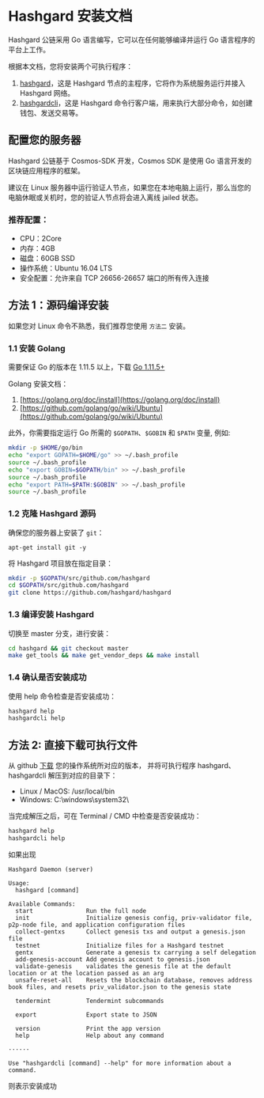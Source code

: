 # Hashgard 安装文档

Hashgard 公链采用 Go 语言编写，它可以在任何能够编译并运行 Go 语言程序的平台上工作。

根据本文档，您将安装两个可执行程序：

1. [hashgard](../command/hashgard/README.md)，这是 Hashgard 节点的主程序，它将作为系统服务运行并接入 Hashgard 网络。
2. [hashgardcli](../command/hashgardcli/)，这是 Hashgard 命令行客户端，用来执行大部分命令，如创建钱包、发送交易等。

## 配置您的服务器

Hashgard 公链基于 Cosmos-SDK 开发，Cosmos SDK 是使用 Go 语言开发的区块链应用程序的框架。

建议在 Linux 服务器中运行验证人节点，如果您在本地电脑上运行，那么当您的电脑休眠或关机时，您的验证人节点将会进入离线 jailed 状态。

### 推荐配置：

- CPU：2Core
- 内存：4GB
- 磁盘：60GB SSD
- 操作系统：Ubuntu 16.04 LTS
- 安全配置：允许来自 TCP 26656-26657 端口的所有传入连接

## 方法 1：源码编译安装

如果您对 Linux 命令不熟悉，我们推荐您使用 `方法二` 安装。

### 1.1 安装 Golang

需要保证 Go 的版本在 1.11.5 以上，下载 [Go 1.11.5+](https://golang.org/dl)

Golang 安装文档：

1. [https://golang.org/doc/install](https://golang.org/doc/install)
2. [https://github.com/golang/go/wiki/Ubuntu](https://github.com/golang/go/wiki/Ubuntu)

此外，你需要指定运行 Go 所需的 `$GOPATH`、`$GOBIN` 和 `$PATH` 变量, 例如:

```bash
mkdir -p $HOME/go/bin
echo "export GOPATH=$HOME/go" >> ~/.bash_profile
source ~/.bash_profile
echo "export GOBIN=$GOPATH/bin" >> ~/.bash_profile
source ~/.bash_profile
echo "export PATH=$PATH:$GOBIN" >> ~/.bash_profile
source ~/.bash_profile
```

### 1.2 克隆 Hashgard 源码

确保您的服务器上安装了 `git`：

```
apt-get install git -y
```

将 Hashgard 项目放在指定目录：

```bash
mkdir -p $GOPATH/src/github.com/hashgard
cd $GOPATH/src/github.com/hashgard
git clone https://github.com/hashgard/hashgard
```

### 1.3 编译安装 Hashgard

切换至 master 分支，进行安装：

```bash
cd hashgard && git checkout master
make get_tools && make get_vendor_deps && make install
```

### 1.4 确认是否安装成功

使用 help 命令检查是否安装成功：

```bash
hashgard help
hashgardcli help
```

## 方法 2: 直接下载可执行文件

从 github [下载](https://github.com/hashgard/hashgard/releases) 您的操作系统所对应的版本，
并将可执行程序 hashgard、hashgardcli 解压到对应的目录下：

- Linux / MacOS: /usr/local/bin
- Windows: C:\windows\system32\

当完成解压之后，可在 Terminal / CMD 中检查是否安装成功：

```bash
hashgard help
hashgardcli help
```

如果出现

```
Hashgard Daemon (server)

Usage:
  hashgard [command]

Available Commands:
  start               Run the full node
  init                Initialize genesis config, priv-validator file, p2p-node file, and application configuration files
  collect-gentxs      Collect genesis txs and output a genesis.json file
  testnet             Initialize files for a Hashgard testnet
  gentx               Generate a genesis tx carrying a self delegation
  add-genesis-account Add genesis account to genesis.json
  validate-genesis    validates the genesis file at the default location or at the location passed as an arg
  unsafe-reset-all    Resets the blockchain database, removes address book files, and resets priv_validator.json to the genesis state

  tendermint          Tendermint subcommands

  export              Export state to JSON

  version             Print the app version
  help                Help about any command

······

Use "hashgardcli [command] --help" for more information about a command.
```

则表示安装成功
